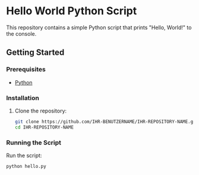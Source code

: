 # Hello World Python Script

This repository contains a simple Python script that prints "Hello, World!" to the console.

## Getting Started

### Prerequisites

- [Python](https://www.python.org/downloads/)

### Installation

1. Clone the repository:
    ```bash
    git clone https://github.com/IHR-BENUTZERNAME/IHR-REPOSITORY-NAME.git
    cd IHR-REPOSITORY-NAME
    ```

### Running the Script

Run the script:
```bash
python hello.py
